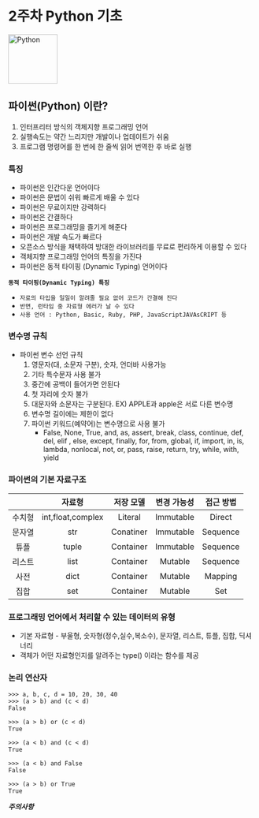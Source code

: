 # 2주차 Python 기초
<p align="left">
    <a href="https://www.python.org">
    <img src="https://upload.wikimedia.org/wikipedia/commons/thumb/f/f8/Python_logo_and_wordmark.svg/1280px-Python_logo_and_wordmark.svg.png" alt="Python" height="100">
    </a>
</p>

## 파이썬(Python) 이란?
1. 인터프리터 방식의 객체지향 프로그래밍 언어
2. 실행속도는 약간 느리지만 개발이나 업데이트가 쉬움
3. 프로그램 명령어를 한 번에 한 줄씩 읽어 번역한 후 바로 실행

### 특징
- 파이썬은 인간다운 언어이다
- 파이썬은 문법이 쉬워 빠르게 배울 수 있다
- 파이썬은 무료이지만 강력하다
- 파이썬은 간결하다
- 파이썬은 프로그래밍을 즐기게 해준다
- 파이썬은 개발 속도가 빠르다
- 오픈소스 방식을 채택하여 방대한 라이브러리를 무료로 편리하게 이용할 수 있다
- 객체지향 프로그래밍 언어의 특징을 가진다
- 파이썬은 동적 타이핑 (Dynamic Typing) 언어이다

**`동적 타이핑(Dynamic Typing) 특징`**
- `자료의 타입을 일일이 알려줄 필요 없어 코드가 간결해 진다`
- `반면, 런타임 중 자료형 에러가 날 수 있다`
- `사용 언어 : Python, Basic, Ruby, PHP, JavaScriptJAVAsCRIPT 등`

### 변수명 규칙
- 파이썬 변수 선언 규칙
    1. 영문자(대, 소문자 구분), 숫자, 언더바 사용가능
    2. 기타 특수문자 사용 불가
    3. 중간에 공백이 들어가면 안된다
    4. 첫 자리에 숫자 불가
    5. 대문자와 소문자는 구분된다. EX) APPLE과 apple은 서로 다른 변수명
    6. 변수명 길이에는 제한이 없다
    7. 파이썬 키워드(예약어)는 변수명으로 사용 불가
        - False, None, True, and, as, assert, break, class, continue, def, del, elif , else, except, finally, for, from, global, if, import, in, is, lambda, nonlocal, not, or, pass, raise, return, try, while, with, yield


### 파이썬의 기본 자료구조
|    |자료형|저장 모델|변경 가능성|접근 방법|
|:--:|:----:|:-------:|:---------:|:-------:|
|수치형|int,float,complex|Literal|Immutable|Direct|
|문자열|str|Conatiner|Immutable|Sequence|
|튜플|tuple|Container|Immutable|Sequence|
|리스트|list|Container|Mutable|Sequence|
|사전|dict|Container|Mutable|Mapping|
|집합|set|Container|Mutable|Set|

### 프로그래밍 언어에서 처리할 수 있는 데이터의 유형
- 기본 자료형 - 부울형, 숫자형(정수,실수,복소수), 문자열, 리스트, 튜플, 집합, 딕셔너리
- 객체가 어떤 자료형인지를 알려주는 type() 이라는 함수를 제공  
  
    
      
        
          
          
### 논리 연산자
```
>>> a, b, c, d = 10, 20, 30, 40
>>> (a > b) and (c < d)
False

>>> (a > b) or (c < d)
True

>>> (a < b) and (c < d)
True

>>> (a < b) and False
False

>>> (a > b) or True
True
```
___주의사항___
